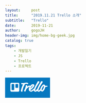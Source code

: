```yaml
---
layout:     post
title:      "2019.11.21 Trello 소개"
subtitle:   "Trello"
date:       2019-11-21
author:     gogoJH
header-img: img/home-bg-geek.jpg
catalog: true
tags:
    - 개발일기
    - JS
    - Trello
    - 프로젝트
---
```

![enter image description here](/img/logo.png)
<!--stackedit_data:
eyJoaXN0b3J5IjpbMTczNTU4OTczMywyMDQwMjk3NjIyLDczMD
k5ODExNl19
-->